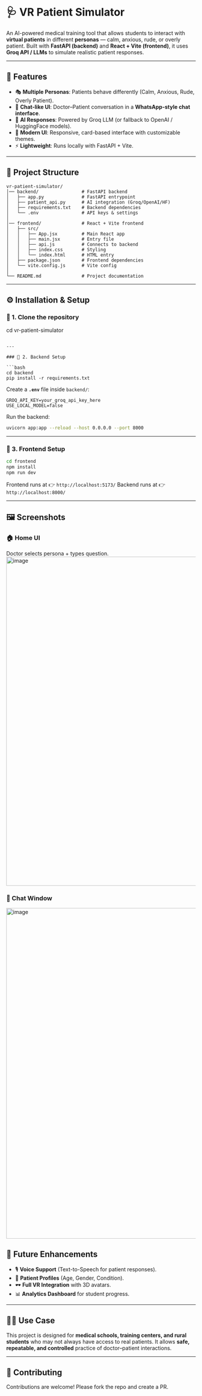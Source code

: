 # 🩺 VR Patient Simulator

An AI-powered medical training tool that allows students to interact with **virtual patients** in different **personas** — calm, anxious, rude, or overly patient.
Built with **FastAPI (backend)** and **React + Vite (frontend)**, it uses **Groq API / LLMs** to simulate realistic patient responses.

---

## 🚀 Features

* 🎭 **Multiple Personas**: Patients behave differently (Calm, Anxious, Rude, Overly Patient).
* 💬 **Chat-like UI**: Doctor–Patient conversation in a **WhatsApp-style chat interface**.
* 🧠 **AI Responses**: Powered by Groq LLM (or fallback to OpenAI / HuggingFace models).
* 🎨 **Modern UI**: Responsive, card-based interface with customizable themes.
* ⚡ **Lightweight**: Runs locally with FastAPI + Vite.

---

## 📂 Project Structure

```
vr-patient-simulator/
│── backend/                # FastAPI backend
│   ├── app.py              # FastAPI entrypoint
│   ├── patient_api.py      # AI integration (Groq/OpenAI/HF)
│   ├── requirements.txt    # Backend dependencies
│   └── .env                # API keys & settings
│
│── frontend/               # React + Vite frontend
│   ├── src/
│   │   ├── App.jsx         # Main React app
│   │   ├── main.jsx        # Entry file
│   │   ├── api.js          # Connects to backend
│   │   ├── index.css       # Styling
│   │   └── index.html      # HTML entry
│   ├── package.json        # Frontend dependencies
│   └── vite.config.js      # Vite config
│
└── README.md               # Project documentation
```

---

## ⚙️ Installation & Setup

### 🔹 1. Clone the repository

cd vr-patient-simulator
```

---

### 🔹 2. Backend Setup

```bash
cd backend
pip install -r requirements.txt
```

Create a **`.env`** file inside `backend/`:

```
GROQ_API_KEY=your_groq_api_key_here
USE_LOCAL_MODEL=false
```

Run the backend:

```bash
uvicorn app:app --reload --host 0.0.0.0 --port 8000
```

---

### 🔹 3. Frontend Setup

```bash
cd frontend
npm install
npm run dev
```

Frontend runs at 👉 `http://localhost:5173/`
Backend runs at 👉 `http://localhost:8000/`

---

## 🖼️ Screenshots

### 🏠 Home UI

Doctor selects persona + types question.
<img width="1898" height="874" alt="image" src="https://github.com/user-attachments/assets/096ca229-a26a-4098-a5fe-117f5f332c84" />


### 💬 Chat Window
<img width="1888" height="878" alt="image" src="https://github.com/user-attachments/assets/c3fe2947-2fec-48ba-b7d7-7f5fb55068c5" />


## 🔮 Future Enhancements

* 🎙️ **Voice Support** (Text-to-Speech for patient responses).
* 🧾 **Patient Profiles** (Age, Gender, Condition).
* 🕶️ **Full VR Integration** with 3D avatars.
* 📊 **Analytics Dashboard** for student progress.

---

## 👩‍⚕️ Use Case

This project is designed for **medical schools, training centers, and rural students** who may not always have access to real patients.
It allows **safe, repeatable, and controlled** practice of doctor–patient interactions.

---

## 🤝 Contributing

Contributions are welcome! Please fork the repo and create a PR.


